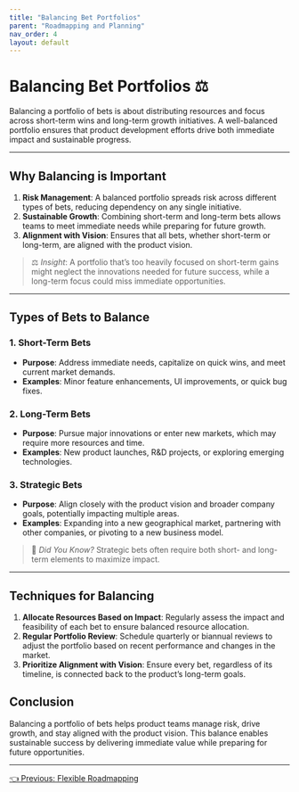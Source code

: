 ```yaml
---
title: "Balancing Bet Portfolios"
parent: "Roadmapping and Planning"
nav_order: 4
layout: default
---
```


# Balancing Bet Portfolios ⚖️

Balancing a portfolio of bets is about distributing resources and focus across short-term wins and long-term growth initiatives. A well-balanced portfolio ensures that product development efforts drive both immediate impact and sustainable progress.

---

## Why Balancing is Important

1. **Risk Management**: A balanced portfolio spreads risk across different types of bets, reducing dependency on any single initiative.
2. **Sustainable Growth**: Combining short-term and long-term bets allows teams to meet immediate needs while preparing for future growth.
3. **Alignment with Vision**: Ensures that all bets, whether short-term or long-term, are aligned with the product vision.

> ⚖️ *Insight*: A portfolio that’s too heavily focused on short-term gains might neglect the innovations needed for future success, while a long-term focus could miss immediate opportunities.

---

## Types of Bets to Balance

### 1. Short-Term Bets

- **Purpose**: Address immediate needs, capitalize on quick wins, and meet current market demands.
- **Examples**: Minor feature enhancements, UI improvements, or quick bug fixes.

### 2. Long-Term Bets

- **Purpose**: Pursue major innovations or enter new markets, which may require more resources and time.
- **Examples**: New product launches, R&D projects, or exploring emerging technologies.

### 3. Strategic Bets

- **Purpose**: Align closely with the product vision and broader company goals, potentially impacting multiple areas.
- **Examples**: Expanding into a new geographical market, partnering with other companies, or pivoting to a new business model.

> 🧩 *Did You Know?* Strategic bets often require both short- and long-term elements to maximize impact.

---

## Techniques for Balancing

1. **Allocate Resources Based on Impact**: Regularly assess the impact and feasibility of each bet to ensure balanced resource allocation.
2. **Regular Portfolio Review**: Schedule quarterly or biannual reviews to adjust the portfolio based on recent performance and changes in the market.
3. **Prioritize Alignment with Vision**: Ensure every bet, regardless of its timeline, is connected back to the product’s long-term goals.

## Conclusion

Balancing a portfolio of bets helps product teams manage risk, drive growth, and stay aligned with the product vision. This balance enables sustainable success by delivering immediate value while preparing for future opportunities.

---

<div class="nav-buttons">
    <a href="/roadmapping-and-planning/flexible-roadmapping/" class="btn btn-secondary">👈 Previous: Flexible Roadmapping</a>
</div>